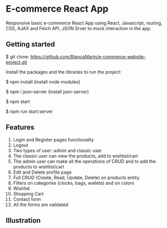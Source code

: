 # E-commerce React App

Responsive basic e-commerce React App using React, Javascript, routing, CSS, AJAX and Fetch API, JSON Srver to mock interaction in the app.

## Getting started

$ git clone: https://github.com/BiancaMarin/e-commerce-website-project.git

Install the packages and the libraries to run the project:

$ npm install (install node modules)

$ npm i json-server (install json-server)

$ npm start

$ npm run start:server

## Features

1.  Login and Register pages functionality
2.  Logout
3.  Two types of user: admin and classic user
4.  The classic user can view the products, add to wishlist/cart
5.  The admin user can make all the operations of CRUD and to add the products to wishlist/cart
6.  Edit and Delete profile page
7.  Full CRUD (Create, Read, Update, Delete) on products entity
8.  Filters on categories (clocks, bags, wallets) and on colors
9.  Wishlist
10. Shopping Cart
11. Contact form
12. All the forms are validated

## Illustration
